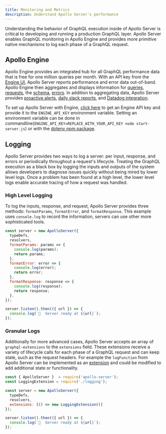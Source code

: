 ```yaml
---
title: Monitoring and Metrics
description: Understand Apollo Server's performance
---
```


Understanding the behavior of GraphQL execution inside of Apollo Server is critical to developing and running a production GraphQL layer. Apollo Server enables GraphQL monitoring in Apollo Engine and provides more primitive native mechanisms to log each phase of a GraphQL request.

## Apollo Engine

Apollo Engine provides an integrated hub for all GraphQL performance data that is free for one million queries per month. With an API key from the [Engine UI](https://engine.apollographql.com/), Apollo Server reports performance and error data out-of-band. Apollo Engine then aggregates and displays information for [queries](https://www.apollographql.com/docs/engine/query-tracking.html), [requests](https://www.apollographql.com/docs/engine/performance.html), the [schema](https://www.apollographql.com/docs/engine/schema-analytics.html), [errors](https://www.apollographql.com/docs/engine/error-tracking.html). In addition to aggregating data, Apollo Server provides [proactive alerts](https://www.apollographql.com/docs/engine/alerts.html), [daily slack reports](https://www.apollographql.com/docs/engine/reports.html), and [Datadog integration](https://www.apollographql.com/docs/engine/datadog.html).

To set up Apollo Server with Engine, [click here](https://engine.apollographql.com/) to get an Engine API key and provide it to the `ENGINE_API_KEY` environment variable. Setting an environment variable can be done in commandline(`ENGINE_API_KEY=REPLACE_WITH_YOUR_API_KEY node start-server.js`) or with the [dotenv npm package](https://www.npmjs.com/package/dotenv).

## Logging

Apollo Server provides two ways to log a server: per input, response, and errors or periodically throughout a request's lifecycle. Treating the GraphQL execution as a black box by logging the inputs and outputs of the system allows developers to diagnose issues quickly without being mired by lower level logs. Once a problem has been found at a high level, the lower level logs enable accurate tracing of how a request was handled.

### High Level Logging

To log the inputs, response, and request, Apollo Server provides three methods: `formatParams`, `formatError`, and `formatResponse`. This example uses `console.log` to record the information, servers can use other more sophisticated tools.

```js
const server = new ApolloServer({
  typeDefs,
  resolvers,
  formatParams: params => {
    console.log(params);
    return params;
  },
  formatError: error => {
    console.log(error);
    return error;
  },
  formatResponse: response => {
    console.log(response);
    return response;
  },
});

server.listen().then(({ url }) => {
  console.log(`🚀  Server ready at ${url}`);
});
```

### Granular Logs

Additionally for more advanced cases, Apollo Server accepts an array of `graphql-extensions` to the `extensions` field. These extensions receive a variety of lifecycle calls for each phase of a GraphQL request and can keep state, such as the request headers. For example the `logFunction` from Apollo Server can be implemented as an [extension](https://github.com/apollographql/apollo-server/blob/8914b135df9840051fe81cc9224b444cfc5b61ab/packages/apollo-server-core/src/logging.ts) and could be modified to add additional state or functionality.

```js
const { ApolloServer }  = require('apollo-server');
const LoggingExtension = require('./logging');

const server = new ApolloServer({
  typeDefs,
  resolvers,
  extensions: [() => new LoggingExtension()]
});

server.listen().then(({ url }) => {
  console.log(`🚀  Server ready at ${url}`);
});
```
